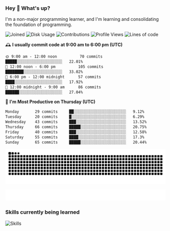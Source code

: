 ### Hey :wave: What's up?

I'm a non-major programming learner, and I'm learning and consolidating the foundation of programming.

<!--START_SECTION:waka-->
![Joined](http://img.shields.io/badge/Joined-6%20years%20ago-6D67E4?style=flat&labelColor=453C67)
![Disk Usage](http://img.shields.io/badge/Github%27s%20Storage-591.7%20MB-FD841F?style=flat&labelColor=E14D2A)
![Contributions](http://img.shields.io/badge/Contributions%20in%202023-59-7DCE13?style=flat&labelColor=2B7A0B)
![Profile Views](http://img.shields.io/badge/Profile%20Views-674-3AB4F2?style=flat&labelColor=0078AA)
![Lines of code](https://img.shields.io/badge/Lines%20of%20code-2%20Million%20Lines%20of%20code-FF8B8B?style=flat&labelColor=EB4747)

🕰️ **I usually commit code at 9:00 am to 6:00 pm (UTC)** 

```text
🌞 9:00 am - 12:00 noon          70 commits     █████░░░░░░░░░░░░░░░░░░░░   22.01% 
🌆 12:00 noon - 6:00 pm          105 commits    ████████░░░░░░░░░░░░░░░░░   33.02% 
🌃 6:00 pm - 12:00 midnight      57 commits     ████░░░░░░░░░░░░░░░░░░░░░   17.92% 
🌙 12:00 midnight - 9:00 am      86 commits     ██████░░░░░░░░░░░░░░░░░░░   27.04%
```
📅 **I'm Most Productive on Thursday (UTC)** 

```text
Monday       29 commits     ██░░░░░░░░░░░░░░░░░░░░░░░   9.12% 
Tuesday      20 commits     █░░░░░░░░░░░░░░░░░░░░░░░░   6.29% 
Wednesday    43 commits     ███░░░░░░░░░░░░░░░░░░░░░░   13.52% 
Thursday     66 commits     █████░░░░░░░░░░░░░░░░░░░░   20.75% 
Friday       40 commits     ███░░░░░░░░░░░░░░░░░░░░░░   12.58% 
Saturday     55 commits     ████░░░░░░░░░░░░░░░░░░░░░   17.3% 
Sunday       65 commits     █████░░░░░░░░░░░░░░░░░░░░   20.44%
```



<!--END_SECTION:waka-->

![Snake animation](https://raw.githubusercontent.com/dirname/dirname/output/snake.svg)

![metrics](github-metrics.svg)

### Skills currently being learned

![Skills](https://skillicons.dev/icons?i=linux,rust,go,solidity,typescript,bash,git,postgres,mysql,redis,mongo,docker,kubernetes,prometheus,grafana)

